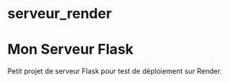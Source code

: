 # serveur_render

# Mon Serveur Flask

Petit projet de serveur Flask pour test de déploiement sur Render.
